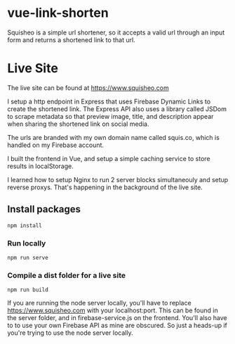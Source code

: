 # vue-link-shorten
Squisheo is a simple url shortener, so it accepts a valid url through an input form and returns a shortened link to that url. 

# Live Site
The live site can be found at https://www.squisheo.com

I setup a http endpoint in Express that uses Firebase Dynamic Links to create the shortened link. The Express API also uses a library called JSDom to scrape metadata so that preview image, title, and description appear when sharing the shortened link on social media.

The urls are branded with my own domain name called squis.co, which is handled on my Firebase account.

I built the frontend in Vue, and setup a simple caching service to store results in localStorage. 

I learned how to setup Nginx to run 2 server blocks simultaneouly and setup reverse proxys. That's happening in the background of the live site.

## Install packages
```
npm install
```

### Run locally
```
npm run serve
```

### Compile a dist folder for a live site
```
npm run build
```

If you are running the node server locally, you'll have to replace https://www.squisheo.com with your localhost:port. This can be found in the server folder, and in firebase-service.js on the frontend. You'll also have to to use your own Firebase API as mine are obscured. So just a heads-up if you're trying to use the node server locally.
